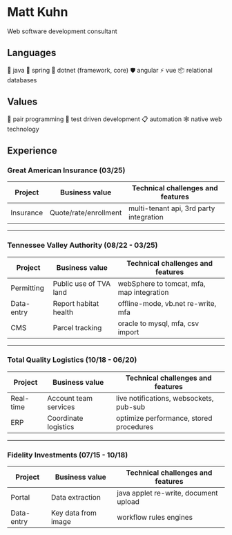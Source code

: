# Matt Kuhn

Web software development consultant

## Languages

🍵 java 🍃 spring 🤖 dotnet (framework, core) 🛡️ angular ⚡ vue 📦 relational databases

## Values 

🍐 pair programming 🧪 test driven development 📋 automation 🕸️ native web technology

## Experience

### Great American Insurance (03/25)

| Project    | Business value         | Technical challenges and features         |
| ---------- | ---------------------- | ----------------------------------------- |
| Insurance  | Quote/rate/enrollment  | multi-tenant api, 3rd party integration   |

***

### Tennessee Valley Authority (08/22 - 03/25)

| Project    | Business value         | Technical challenges and features         |
| ---------- | ---------------------- | ----------------------------------------- |
| Permitting | Public use of TVA land | webSphere to tomcat, mfa, map integration |
| Data-entry | Report habitat health  | offline-mode, vb.net re-write, mfa        |
| CMS        | Parcel tracking        | oracle to mysql, mfa, csv import          |

***

### Total Quality Logistics (10/18 - 06/20)

| Project    | Business value         | Technical challenges and features         |
| ---------- | ---------------------- | ----------------------------------------- |
| Real-time  | Account team services  | live notifications, websockets, pub-sub   |
| ERP        | Coordinate logistics   | optimize performance, stored procedures   |

***

### Fidelity Investments (07/15 - 10/18)

| Project    | Business value         | Technical challenges and features         |
| ---------- | ---------------------- | ----------------------------------------- |
| Portal     | Data extraction        | java applet re-write, document upload     |
| Data-entry | Key data from image    | workflow rules engines                    |

